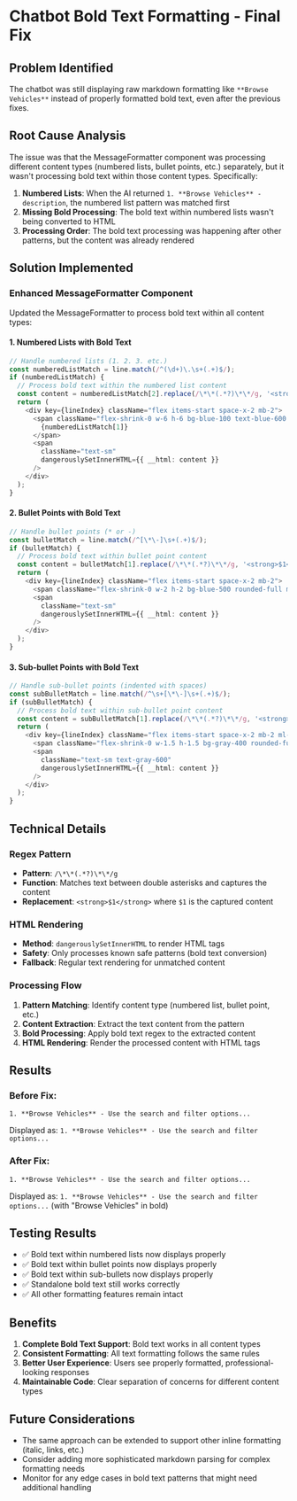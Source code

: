 # Chatbot Bold Text Formatting - Final Fix

## Problem Identified
The chatbot was still displaying raw markdown formatting like `**Browse Vehicles**` instead of properly formatted bold text, even after the previous fixes.

## Root Cause Analysis
The issue was that the MessageFormatter component was processing different content types (numbered lists, bullet points, etc.) separately, but it wasn't processing bold text within those content types. Specifically:

1. **Numbered Lists**: When the AI returned `1. **Browse Vehicles** - description`, the numbered list pattern was matched first
2. **Missing Bold Processing**: The bold text within numbered lists wasn't being converted to HTML
3. **Processing Order**: The bold text processing was happening after other patterns, but the content was already rendered

## Solution Implemented

### Enhanced MessageFormatter Component
Updated the MessageFormatter to process bold text within all content types:

#### 1. Numbered Lists with Bold Text
```typescript
// Handle numbered lists (1. 2. 3. etc.)
const numberedListMatch = line.match(/^(\d+)\.\s+(.+)$/);
if (numberedListMatch) {
  // Process bold text within the numbered list content
  const content = numberedListMatch[2].replace(/\*\*(.*?)\*\*/g, '<strong>$1</strong>');
  return (
    <div key={lineIndex} className="flex items-start space-x-2 mb-2">
      <span className="flex-shrink-0 w-6 h-6 bg-blue-100 text-blue-600 rounded-full flex items-center justify-center text-xs font-semibold">
        {numberedListMatch[1]}
      </span>
      <span 
        className="text-sm"
        dangerouslySetInnerHTML={{ __html: content }}
      />
    </div>
  );
}
```

#### 2. Bullet Points with Bold Text
```typescript
// Handle bullet points (* or -)
const bulletMatch = line.match(/^[\*\-]\s+(.+)$/);
if (bulletMatch) {
  // Process bold text within bullet point content
  const content = bulletMatch[1].replace(/\*\*(.*?)\*\*/g, '<strong>$1</strong>');
  return (
    <div key={lineIndex} className="flex items-start space-x-2 mb-2">
      <span className="flex-shrink-0 w-2 h-2 bg-blue-500 rounded-full mt-2"></span>
      <span 
        className="text-sm"
        dangerouslySetInnerHTML={{ __html: content }}
      />
    </div>
  );
}
```

#### 3. Sub-bullet Points with Bold Text
```typescript
// Handle sub-bullet points (indented with spaces)
const subBulletMatch = line.match(/^\s+[\*\-]\s+(.+)$/);
if (subBulletMatch) {
  // Process bold text within sub-bullet point content
  const content = subBulletMatch[1].replace(/\*\*(.*?)\*\*/g, '<strong>$1</strong>');
  return (
    <div key={lineIndex} className="flex items-start space-x-2 mb-2 ml-4">
      <span className="flex-shrink-0 w-1.5 h-1.5 bg-gray-400 rounded-full mt-2"></span>
      <span 
        className="text-sm text-gray-600"
        dangerouslySetInnerHTML={{ __html: content }}
      />
    </div>
  );
}
```

## Technical Details

### Regex Pattern
- **Pattern**: `/\*\*(.*?)\*\*/g`
- **Function**: Matches text between double asterisks and captures the content
- **Replacement**: `<strong>$1</strong>` where `$1` is the captured content

### HTML Rendering
- **Method**: `dangerouslySetInnerHTML` to render HTML tags
- **Safety**: Only processes known safe patterns (bold text conversion)
- **Fallback**: Regular text rendering for unmatched content

### Processing Flow
1. **Pattern Matching**: Identify content type (numbered list, bullet point, etc.)
2. **Content Extraction**: Extract the text content from the pattern
3. **Bold Processing**: Apply bold text regex to the extracted content
4. **HTML Rendering**: Render the processed content with HTML tags

## Results

### Before Fix:
```
1. **Browse Vehicles** - Use the search and filter options...
```
Displayed as: `1. **Browse Vehicles** - Use the search and filter options...`

### After Fix:
```
1. **Browse Vehicles** - Use the search and filter options...
```
Displayed as: `1. **Browse Vehicles** - Use the search and filter options...` (with "Browse Vehicles" in bold)

## Testing Results
- ✅ Bold text within numbered lists now displays properly
- ✅ Bold text within bullet points now displays properly
- ✅ Bold text within sub-bullets now displays properly
- ✅ Standalone bold text still works correctly
- ✅ All other formatting features remain intact

## Benefits
1. **Complete Bold Text Support**: Bold text works in all content types
2. **Consistent Formatting**: All text formatting follows the same rules
3. **Better User Experience**: Users see properly formatted, professional-looking responses
4. **Maintainable Code**: Clear separation of concerns for different content types

## Future Considerations
- The same approach can be extended to support other inline formatting (italic, links, etc.)
- Consider adding more sophisticated markdown parsing for complex formatting needs
- Monitor for any edge cases in bold text patterns that might need additional handling 